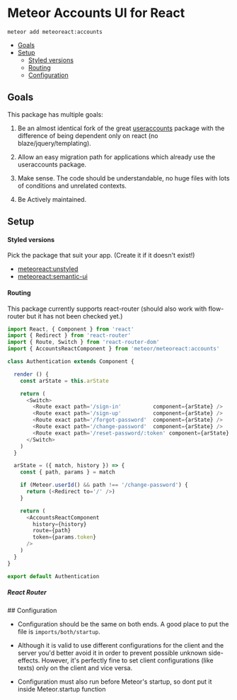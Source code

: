 # **Meteor Accounts UI for React**

`meteor add meteoreact:accounts`

* [Goals](#Goals)
* [Setup](#Setup)
  * [Styled versions](#Styled)
  * [Routing](#Routing)
  * [Configuration](#Configuration)


<a name='Goals' />

## Goals

This package has multiple goals:

1. Be an almost identical fork of the great [useraccounts](https://github.com/meteor-useraccounts/core) package with the difference of being dependent only on react (no blaze/jquery/templating).

2. Allow an easy migration path for applications which already use the useraccounts package.

3. Make sense. The code should be understandable, no huge files with lots of conditions and unrelated contexts.

4. Be Actively maintained.


<a name='Setup' />

## Setup

<a name='Styled' />

#### Styled versions
Pick the package that suit your app. (Create it if it doesn't exist!)
* [meteoreact:unstyled](https://github.com/royGil/accounts-unstyled)
* [meteoreact:semantic-ui](https://github.com/royGil/accounts-semantic)

<a name='Routing' />

#### Routing
This package currently supports react-router (should also work with flow-router but it has not been checked yet.)

```javascript
import React, { Component } from 'react'
import { Redirect } from 'react-router'
import { Route, Switch } from 'react-router-dom'
import { AccountsReactComponent } from 'meteor/meteoreact:accounts'

class Authentication extends Component {

  render () {
    const arState = this.arState

    return (
      <Switch>
        <Route exact path='/sign-in'          component={arState} />
        <Route exact path='/sign-up'          component={arState} />
        <Route exact path='/forgot-password'  component={arState} />
        <Route exact path='/change-password'  component={arState} />
        <Route exact path='/reset-password/:token' component={arState} />
      </Switch>
    )
  }

  arState = ({ match, history }) => {
    const { path, params } = match

    if (Meteor.userId() && path !== '/change-password') {
      return (<Redirect to='/' />)
    }

    return (
      <AccountsReactComponent
        history={history}
        route={path}
        token={params.token}
      />
    )
  }
}

export default Authentication
```

##### React Router

<a name='Configuration' />
## Configuration

* Configuration should be the same on both ends. A good place to put the file is `imports/both/startup`.

* Although it is valid to use different configurations for the client and the server you'd better avoid it in order to prevent possible unknown side-effects.
However, it's perfectly fine to set client configurations (like texts) only on the client and vice versa.

* Configuration must also run before Meteor's startup, so dont put it inside Meteor.startup function
